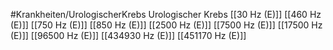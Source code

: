 #Krankheiten/UrologischerKrebs
Urologischer Krebs
[[30 Hz (E)]]
[[460 Hz (E)]]
[[750 Hz (E)]]
[[850 Hz (E)]]
[[2500 Hz (E)]]
[[7500 Hz (E)]]
[[17500 Hz (E)]]
[[96500 Hz (E)]]
[[434930 Hz (E)]]
[[451170 Hz (E)]]